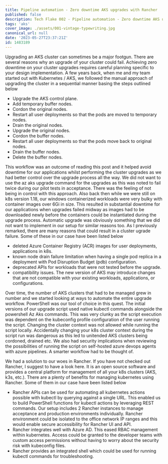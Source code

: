 ```yaml
---
title: Pipeline automation - Zero downtime AKS upgrades with Rancher
published: false
description: Tech Flake 002 - Pipeline automation - Zero downtime AKS upgrades
tags: 'aks'
cover_image: ./assets/001-vintage-typewriting.jpg
canonical_url: null
date: '2023-05-27T23:37:21Z'
id: 1483189
---
```


Upgrading an AKS cluster can sometimes be a major footgun. There are several reasons why an upgrade of your cluster could fail. Achieving zero downtime on your cluster upgrades requires careful planning specific to your design implementation. A few years back, when me and my team started out with Kubernetes / AKS, we followed the manual approach of upgrading the cluster in a sequential manner basing the steps outlined below

- Upgrade the AKS control plane.
- Add temporary buffer nodes.
- Cordon the original nodes.
- Restart all user deployments so that the pods are moved to temporary nodes.
- Drain the original nodes.
- Upgrade the original nodes.
- Cordon the buffer nodes.
- Restart all user deployments so that the pods move back to original nodes.
- Drain the buffer nodes.
- Delete the buffer nodes.

This workflow was an outcome of reading this post and it helped avoid downtime for our applications whilst performing the cluster upgrades as we had better control over the upgrade process all the way. We did not want to use the az aks upgrade command for the upgrades as this was noted to fail twice during our pilot tests in acceptance. There was the feeling of not being in control with this approach. Also back then while we were still on k8s version 1.18, our windows containerized workloads were very bulky with container images over 6Gi in size. This resulted in substantial downtime for our applications when upgrades failed midway as images had to be downloaded newly before the containers could be instantiated during the upgrade process. Automatic upgrade was obviously something that we did not want to implement in our setup for similar reasons too. As I previously remarked, there are many reasons that could result in a cluster ugrade failure. Some of these in our case have been listed below

- deleted Azure Container Registry (ACR) images for user deployments, applications in k8s.
- known node drain failure limitation when having a single pod replica in a deployment with Pod Disruption Budget (pdb) configuration.
- deprecated APIs for workloads that were not tested before the upgrade.
- compatibility issues. The new version of AKS may introduce changes that are not compatible with your existing workloads, applications, or configurations. 

Over time, the number of AKS clusters that had to be managed grew in number and we started looking at ways to automate the entire upgrade workflow. PowerShell was our tool of choice in this quest. The initial versions of our upgrade script used native kubectl commands alongside the powershell Az Aks commands. This was very clunky as the script execution was dependent on the kubeconfig profile configuration of the user running the script. Changing the cluster context was not allowed while running the script locally. Accidentally changing your k8s cluster context during the script run was dangerous as this led to unitended AKS clusters being cordoned, drained etc. We also had security implications when reviewing the possibilities of running the script on self-hosted azure devops agents with azure pipelines. A smarter workflow had to be thought of.

We had a solution to our woes in Rancher. If you have not checked out Rancher, I suggest to have a look here. It is an open source software and provides a central platform for management of all your k8s clusters (AKS, k3s, etc.). There are a plenty of benefits for managing kubernetes using Rancher. Some of them in our case have been listed below

- Rancher APIs can be used for automating all kubernetes actions possible with kubectl by querying against a single URL. This enabled us to build PowerShell functions for kubectl actions by leveraging REST commands. Our setup includes 2 Rancher instances to manage acceptance and production environments individually.
Rancher environment could be isolated to the office network IP ranges and this would enable secure accessibility for Rancher UI and API.
- Rancher integrates well with Azure AD. This eased RBAC management within kubernetes. Access could be granted to the developer teams with custom access permissions without having to worry about the security risk with kubeconfig files.
- Rancher provides an integrated shell which could be used for running kubectl commands for troubleshooting.